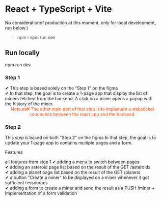# React + TypeScript + Vite

No considerationof production at this moment, only for local development, run below:)

> npm i
> npm run dev

## Run locally

npm run dev

### Step 1

✔ This step is based solely on the "Step 1" on the figma  
✔ In that step, the goal is to create a 1-page app that display the list of miners fetched from the backend. A click on a miner opens a popup with the history of the miner.  
<span style="display:block;text-align:center;color:orangered;">Notsure# The other main part of that step is to implement a websocket connection between the react app and the backend.</span>

### Step 2

This step is based on both "Step 2" on the figma
In that step, the goal is to update your 1-page app to contains multiple pages and a form.

Features

all features from step 1
✔ adding a menu to switch between pages  
✔ adding an asteroid page list based on the result of the GET /asteroids  
✔ adding a planet page list based on the result of the GET /planets  
✔ a button "Create a miner" to be displayed on a miner whenever it got sufficient ressources  
✔ adding a form to create a miner and send the result as a PUSH /miner + Implementation of a form validation
